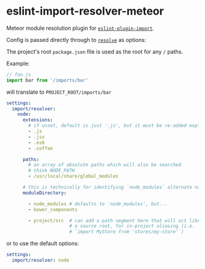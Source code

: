# eslint-import-resolver-meteor

Meteor module resolution plugin for [`eslint-plugin-import`](https://www.npmjs.com/package/eslint-plugin-import).

Config is passed directly through to [`resolve`](https://www.npmjs.com/package/resolve#resolve-sync-id-opts) as options:

The project's root `package.json` file is used as the root for any `/` paths.

Example:

```javascript
// foo.js
import bar from '/imports/bar'
```

will translate to `PROJECT_ROOT/imports/bar`

```yaml
settings:
  import/resolver:
    node:
      extensions:
        # if unset, default is just '.js', but it must be re-added explicitly if set
        - .js
        - .jsx
        - .es6
        - .coffee

      paths:
        # an array of absolute paths which will also be searched
        # think NODE_PATH
        - /usr/local/share/global_modules

      # this is technically for identifying `node_modules` alternate names
      moduleDirectory:

        - node_modules # defaults to 'node_modules', but...
        - bower_components

        - project/src  # can add a path segment here that will act like
                       # a source root, for in-project aliasing (i.e.
                       # `import MyStore from 'stores/my-store'`)
```

or to use the default options:

```yaml
settings:
  import/resolver: node
```
